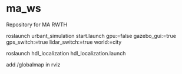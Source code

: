# ma_ws
Repository for MA RWTH


roslaunch urbant_simulation start.launch gpu:=false gazebo_gui:=true gps_switch:=true lidar_switch:=true world:=city


roslaunch hdl_localization hdl_localization.launch


add /globalmap in rviz
